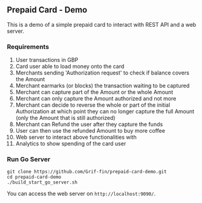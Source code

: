 ## Prepaid Card - Demo

This is a demo of a simple prepaid card to interact with REST API and a web server.

### Requirements

1. User transactions in GBP
2. Card user able to load money onto the card
3. Merchants sending 'Authorization request' to check if balance covers the Amount
4. Merchant earmarks (or blocks) the transaction waiting to be captured
5. Merchant can capture part of the Amount or the whole Amount
6. Merchant can only capture the Amount authorized and not more
7. Merchant can decide to reverse the whole or part of the initial Authorization at which point they
can no longer capture the full Amount (only the Amount that is still authorized)
8. Merchant can Refund ​the user after they capture the funds
9. User can then use the refunded Amount to buy more coffee
10. Web server to interact above functionalities with
11. Analytics to show spending of the card user

### Run Go Server

```
git clone https://github.com/Grif-fin/prepaid-card-demo.git
cd prepaid-card-demo
./build_start_go_server.sh
```

You can access the web server on `http://localhost:9090/`.
